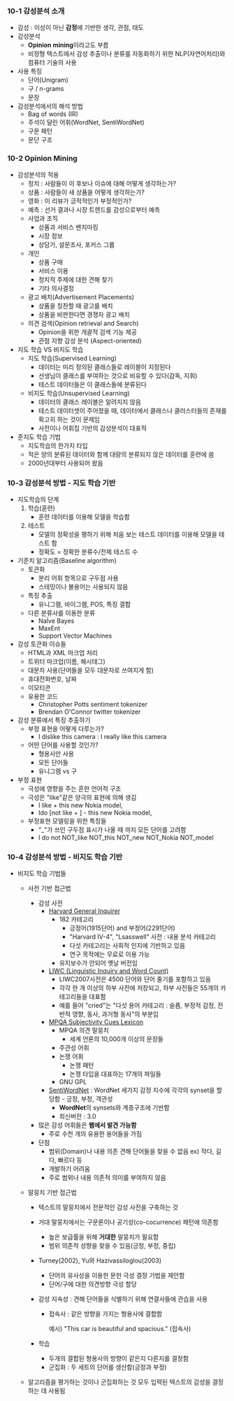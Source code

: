 ### 10-1 감성분석 소개

+ 감성 : 이성이 아닌 **감정**에 기반한 생각, 관점, 태도
+ 감성분석
  + **Opinion mining**이라고도 부름
  + 비정형 텍스트에서 감성 추출이나 분류를 자동화하기 위한 NLP(자연어처리)와 컴퓨터 기술의 사용
+ 사용 특징
  + 단어(Unigram)
  + 구 / n-grams 
  + 문장
+ 감성분석에서의 해석 방법
  + Bag of words (IR)
  + 주석이 달린 어휘(WordNet, SentiWordNet)
  + 구문 패턴
  + 문단 구조

### 10-2 Opinion Mining

+ 감성분석의 적용
  + 정치 : 사람들이 이 후보나 이슈에 대해 어떻게 생각하는가?
  + 상품 : 사람들이 새 상품을 어떻게 생각하는가?
  + 영화 : 이 리뷰가 긍적적인가 부정적인가?
  + 예측 : 선거 결과나 시장 트렌드를 감성으로부터 예측
  + 사업과 조직
    + 상품과 서비스 벤치마킹
    + 시장 정보
    + 상담가, 설문조사, 포커스 그룹
  + 개인
    + 상품 구매
    + 서비스 이용
    + 정치적 주제에 대한 견해 찾기
    + 기타 의사결정
  + 광고 배치(Advertisement Placements)
    + 상품을 칭찬할 때 광고를 배치
    + 상품을 비판한다면 경쟁자 광고 배치
  + 의견 검색(Opinion retrieval and Search)
    + Opinion을 위한 개괄적 검색 기능 제공
    + 관점 지향 감성 분석 (Aspect-oriented)
+ 지도 학습 VS 비지도 학습
  + 지도 학습(Supervised Learning)
    + 데이터는 미리 정의된 클래스들로 레이블이 지정된다
    + 선생님이 클래스를 부여하는 것으로 비유할 수 있다(감독, 지휘)
    + 테스트 데이터들은 이 클래스들에 분류된다
  + 비지도 학습(Unsupervised Learning)
    + 데이터의 클래스 레이블은 알려지지 않음
    + 테스트 데이터셋이 주어졌을 때, 데이터에서 클래스나 클러스터들의 존재를 확고히 하는 것이 문제임
    + 사전이나 어휘집 기반의 감성분석이 대표적
+ 준지도 학습 기법
  + 지도학습의 한가지 타입
  + 적은 양의 분류된 데이터와 함께 대량의 분류되지 않은 데이터를 훈련에 씀
  + 2000년대부터 사용되어 왔음

### 10-3 감성분석 방법 - 지도 학습 기반

+ 지도학습의 단계
  1. 학습(훈련)
     + 훈련 데이터를 이용해 모델을 학습함
  2. 테스트
     + 모델의 정확성을 평하기 위해 처음 보는 테스트 데이터를 이용해 모델을 테스트 함
     + 정확도 = 정확한 분류수/전체 테스트 수
+ 기준치 알고리즘(Baseline algorithm)
  + 토큰화
    + 분리 어휘 항목으로 구두점 사용
    + 스테밍이나 불용어는 사용되지 않음
  + 특징 추출
    + 유니그램, 바이그램, POS, 특징 결합
  + 다른 분류사를 이용한 분류
    + NaÏve Bayes
    + MaxEnt
    + Support Vector Machines
+ 감성 토큰화 이슈들
  + HTML과 XML 마크업 처리
  +  트위터 마크업(이름, 해시태그)
  + 대문자 사용(단어들을 모두 대문자로 쓰여지게 함)
  + 휴대전화번호, 날짜
  + 이모티콘
  + 유용한 코드
    + Christopher Potts sentiment tokenizer
    + Brendan O'Connor twitter tokenizer
+ 감성 분류에서 특징 추출하기
  + 부정 표현을 어떻게 다루는가?
    + I dislike this camera : I really like this camera
  + 어떤 단어를 사용할 것인가?
    + 형용사만 사용
    + 모든 단어들
    + 유니그램 vs 구
+ 부정 표현
  + 극성에 영향을 주는 흔한 언어적 구조
  + 극성은 "like"같은 양극의 표현에 의해 생김
    + I like + this new Nokia model,
    + Ido [not like + ] - this new Nokia model,
  + 부정표현 모델링을 위한 특징들
    + "_"가 쓰인 구두점 표시가 나올 때 까지 모든 단어를 고려함
    + I do not NOT_like NOT_this NOT_new NOT_Nokia NOT_model

### 10-4 감성분석 방법 - 비지도 학습 기반

+ 비지도 학습 기법들

  + 사전 기반 접근법

    + 감성 사전
      + [Harvard General Inquirer](http://www.wjh.harvard.edu/~inquirer)
        + 182 카테고리
          + 긍정어(1915단어) and 부정어(2291단어)
          + "Harvard IV-4", "Lsasswell" 사전 : 내용 분석 카테고리
          + 다섯 카테고리는 사회적 인지에 기반하고 있음
          + 연구 목적에는 무료로 이용 가능
        + 유지보수가 안되어 옛날 버전임
      + [LIWC (Linguistic Inquiry and Word Count)](http://www.liwc.net)
        + LIWC2007사전은 4500 단어와 단어 줄기를 포함하고 있음
        + 각각 한 개 이상의 하부 사전에 저장되고, 하부 사전들은 55개의 카테고리들을 대표함
        + 예를 들어 "cried"는 "다섯 용어 카테고리 : 슬픔, 부정적 감정, 전반적 영향, 동사, 과거형 동사"의 부분임
      + [MPQA Subjectivity Cues Lexicon](http://www.cs.pitt.edu/mpqa/subj_lexicon.html)
        + MPQA 의견 말뭉치
          + 세계 언론의 10,000개 이상의 문장들
        + 주관성 어휘
        + 논쟁 어휘
          + 논쟁 패턴
          + 논쟁 타입을 대표하는 17개의 파일들
        + GNU GPL
      + [SentiWordNet](http://sentiwordnet.isti.cnr,it/) : WordNet 세가지 감정 지수에 각각의 synset을 할당함 - 긍정, 부정, 객관성
        + **WordNet**의 synsets와 계층구조에 기반함
        + 최신버전 : 3.0
    + 많은 감성 어휘들은 **웹에서 발견 가능함**
      + 주로 수천 개의 유용한 용어들을 가짐
    + 단점
      + 범위(Domain)나 내용 의존 견해 단어들을 찾을 수 없음 ex) 작다, 길다, 빠르다 등
      + 개발하기 어려움
      + 주로 범위나 내용 의존적 의미를 부여하지 않음

  + 말뭉치 기반 접근법

    + 텍스트의 말뭉치에서 전문적인 감성 사전을 구축하는 것

    + 거대 말뭉치에서는 구문론이나 공기성(co-cocurrence) 패턴에 의존함

      + 높은 보급률을 위해 **거대한** 말뭉치가 필요함
      + 범위 의존적 성향을 찾을 수 있음(긍정, 부정, 중립)

    + Turney(2002), Yu와 Hazivassiloglou(2003)

      + 단어의 유사성을 이용한 문헌 극성 결정 기법을 제안함
      + 단어/구에 대한 의견방향 극성 할당

    + 감성 지속성 : 견해 단어들을 식별하기 위해 연결사들에 관습을 사용

      + 접속사 : 같은 방향을 가지는 형용사에 결합함

        예시) "This car is beautiful and spacious." (접속사)

    + 학습

      + 두개의 결합된 형용사의 방향이 같은지 다른지를 결정함
      + 군집화 : 두 세트의 단어를 생산함(긍정과 부정)

  + 알고리즘을 평가하는 것이나 군집화하는 것 모두 입력된 텍스트의 감성을 결정하는 데 사용됨

